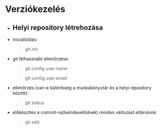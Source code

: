 # Verziókezelés

- ## Helyi repository létrehozása

- inicializálás:
    >git init

- git felhasználó ellenőrzése:
    >git config user.name
    
    >git config user.email


- ellenőrzés (van-e különbség a munkakönyvtár és a helyi repository között):
    >git status

- előkészítés a commit-ra(beindexelődnek) minden változást eltárolunk:
    >git add .

